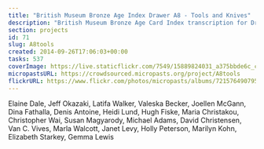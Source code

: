 ```yaml
---
title: "British Museum Bronze Age Index Drawer A8 - Tools and Knives"
description: "British Museum Bronze Age Card Index transcription for Drawer A8 - Tools and Knives"
section: projects
id: 71
slug: A8tools
created: 2014-09-26T17:06:03+00:00
tasks: 537
coverImage: https://live.staticflickr.com/7549/15889824031_a375bbde6c_c.jpg
micropastsURL: https://crowdsourced.micropasts.org/project/A8tools
flickrURL: https://www.flickr.com/photos/micropasts/albums/72157649079559167
---
```

Elaine Dale, Jeff Okazaki, Latifa Walker, Valeska Becker, Joellen McGann, Dina Fathalla, Denis Antoine, Heidi Lund, Hugh Fiske, Maria Christakou, Christopher Wai, Susan Magyarody, Michael Adams, David Christensen, Van C. Vives, Marla Walcott, Janet Levy, Holly Peterson, Marilyn Kohn, Elizabeth Starkey, Gemma Lewis
